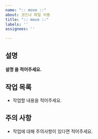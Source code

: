 ```yaml
---
name: ":: move ::"
about: 코드나 파일 이동
title: ":: move ::"
labels: ''
assignees: ''

---
```


##  설명
#### 설명 을 적어주세요.

## 작업 목록 
- 작업할 내용을 적어주세요.

## 주의 사항
- 작업에 대해 주의사항이 있다면 적어주세요.
